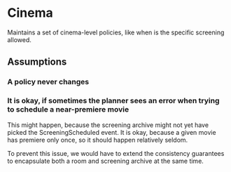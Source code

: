 # Cinema
Maintains a set of cinema-level policies, like when is the specific screening allowed.

## Assumptions
### A policy never changes 
### It is okay, if sometimes the planner sees an error when trying to schedule a near-premiere movie
This might happen, because the screening archive might not yet have picked the ScreeningScheduled event.
It is okay, because a given movie has premiere only once, so it should happen relatively seldom.

To prevent this issue, we would have to extend the consistency guarantees to encapsulate both a room and 
screening archive at the same time.
